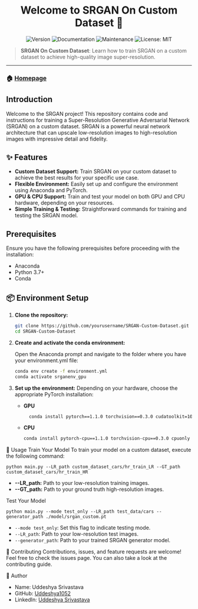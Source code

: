 <h1 align="center">Welcome to SRGAN On Custom Dataset 👋</h1>

<p align="center">
  <img alt="Version" src="https://img.shields.io/badge/version-1.0.0-blue.svg" />
  <img alt="Documentation" src="https://img.shields.io/badge/documentation-yes-brightgreen.svg" />
  <img alt="Maintenance" src="https://img.shields.io/badge/Maintained%3F-yes-green.svg" />
  <img alt="License: MIT" src="https://img.shields.io/badge/License-MIT-yellow.svg" />
</p>

> **SRGAN On Custom Dataset**: Learn how to train SRGAN on a custom dataset to achieve high-quality image super-resolution.

---

### 🏠 [Homepage](https://github.com/yourusername/SRGAN-Custom-Dataset)

## Introduction

Welcome to the SRGAN project! This repository contains code and instructions for training a Super-Resolution Generative Adversarial Network (SRGAN) on a custom dataset. SRGAN is a powerful neural network architecture that can upscale low-resolution images to high-resolution images with impressive detail and fidelity.

## ✨ Features

- **Custom Dataset Support:** Train SRGAN on your custom dataset to achieve the best results for your specific use case.
- **Flexible Environment:** Easily set up and configure the environment using Anaconda and PyTorch.
- **GPU & CPU Support:** Train and test your model on both GPU and CPU hardware, depending on your resources.
- **Simple Training & Testing:** Straightforward commands for training and testing the SRGAN model.

## Prerequisites

Ensure you have the following prerequisites before proceeding with the installation:

- Anaconda
- Python 3.7+
- Conda

## 📦 Environment Setup

1. **Clone the repository:**

   ```sh
   git clone https://github.com/yourusername/SRGAN-Custom-Dataset.git
   cd SRGAN-Custom-Dataset

2. **Create and activate the conda environment:**

   Open the Anaconda prompt and navigate to the folder where you have your environment.yml file:
   ```sh
   conda env create -f environment.yml
   conda activate srganenv_gpu

3. **Set up the environment:**
   Depending on your hardware, choose the appropriate PyTorch installation:
   - **GPU**
      ```sh
        conda install pytorch==1.1.0 torchvision==0.3.0 cudatoolkit=10.0 -c pytorch
  
   -  **CPU**
        ```sh
        conda install pytorch-cpu==1.1.0 torchvision-cpu==0.3.0 cpuonly -c pytorch

🚀 Usage
Train Your Model
To train your model on a custom dataset, execute the following command:

    python main.py --LR_path custom_dataset_cars/hr_train_LR --GT_path custom_dataset_cars/hr_train_HR

- **--LR_path:** Path to your low-resolution training images.
- **--GT_path:** Path to your ground truth high-resolution images.

Test Your Model

    python main.py --mode test_only --LR_path test_data/cars --generator_path ./model/srgan_custom.pt

  - `--mode test_only`: Set this flag to indicate testing mode.
  - `--LR_path`: Path to your low-resolution test images.
  - `--generator_path`: Path to your trained SRGAN generator model.

🤝 Contributing
   Contributions, issues, and feature requests are welcome! Feel free to check the issues page. You can 
   also take a look at the contributing guide.

👤 Author
  - Name: Uddeshya Srivastava
  - GitHub: [Uddeshya1052](https://github.com/Uddeshya1052/Super_Resolution)
  - LinkedIn: [Uddeshya Srivastava](https://www.linkedin.com/in/uddeshya-srivastava-739881137/)
  

